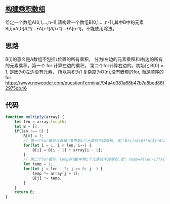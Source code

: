 ## [构建乘积数组](https://www.nowcoder.com/practice/94a4d381a68b47b7a8bed86f2975db46?tpId=13&tqId=11204&tPage=3&rp=3&ru=%2Fta%2Fcoding-interviews&qru=%2Fta%2Fcoding-interviews%2Fquestion-ranking)

给定一个数组A[0,1,...,n-1],请构建一个数组B[0,1,...,n-1],其中B中的元素B[i]=A[0]*A[1]*...*A[i-1]*A[i+1]*...*A[n-1]。不能使用除法。

## 思路
B[i]的意义是A数组不包括`i`位置的所有乘积， 分为i左边的元素乘积和i右边的所有的元素乘积。第一个 for 计算左边的乘积， 第二个for计算右边的。初始化 B[0] = 1, 是因为0左边没有元素， 所以乘积为1
复杂度为O(n),没有嵌套的for, 而是顺序的for
https://www.nowcoder.com/questionTerminal/94a4d381a68b47b7a8bed86f2975db46

## 代码

```js
function multiply(array) {
    let len = array.length;
    let B = [];
    if(len !== 0) {
        B[0] = 1;
        // 第一个for循环计算每个B中第i个元素前半段乘积, 即：B[i]=A[0]*A[1]*A[2]*...*A[i-1];
        for(let i = 1; i < len; i++) {
            B[i] = B[i - 1] * array[i - 1];
        }
        // 第二个for循环，temp存储B中第i个元素后半段乘积,即: temp=A[len-1]*A[len-2]*...*A[i+1];    再将temp与B[i]相乘即可
        let temp = 1;
        for(let j = len - 2; j >= 0; j--) {
            temp *= array[j + 1];
            B[j] *= temp;
        }
    }
    return B;
}
```
